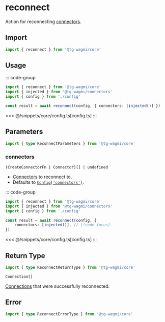 <script setup>
const packageName = '@tg-wagmi/core'
const actionName = 'reconnect'
const typeName = 'Reconnect'
</script>

# reconnect

Action for reconnecting [connectors](/core/api/connectors).

## Import

```ts
import { reconnect } from '@tg-wagmi/core'
```

## Usage

::: code-group
```ts [index.ts]
import { reconnect } from '@tg-wagmi/core'
import { injected } from '@tg-wagmi/connectors'
import { config } from './config'

const result = await reconnect(config, { connectors: [injected()] })
```
<<< @/snippets/core/config.ts[config.ts]
:::

## Parameters

```ts
import { type ReconnectParameters } from '@tg-wagmi/core'
```

### connectors

`(CreateConnectorFn | Connector)[] | undefined`

- [Connectors](/core/api/connectors) to reconnect to.
- Defaults to [`Config['connectors']`](/core/api/createConfig#connectors).

::: code-group
```ts [index.ts]
import { reconnect } from '@tg-wagmi/core'
import { injected } from '@tg-wagmi/connectors'
import { config } from './config'

const result = await reconnect(config, {
    connectors: [injected()], // [!code focus]
})
```
<<< @/snippets/core/config.ts[config.ts]
:::

## Return Type

```ts
import { type ReconnectReturnType } from '@tg-wagmi/core'
```

`Connection[]`

[Connections](/core/api/createConfig#connection) that were successfully reconnected.

## Error

```ts
import { type ReconnectErrorType } from '@tg-wagmi/core'
```

<!--@include: @shared/mutation-imports.md-->
